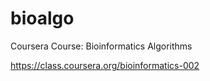 bioalgo
=======

Coursera Course: Bioinformatics Algorithms

https://class.coursera.org/bioinformatics-002
